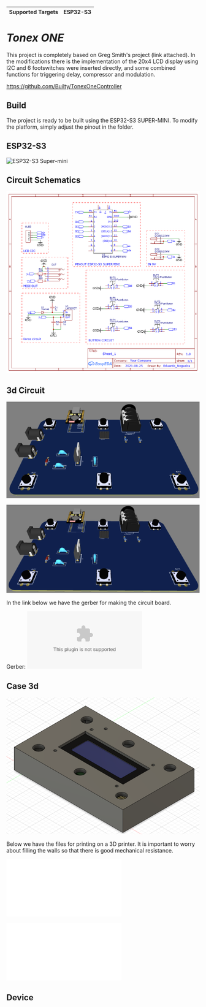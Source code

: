 | Supported Targets | ESP32-S3 |
| ----------------- | -------- |

# _Tonex ONE_

This project is completely based on Greg Smith's project (link attached). In the modifications there is the implementation of the 20x4 LCD display using I2C and 6 footswitches were inserted directly, and some combined functions for triggering delay, compressor and modulation.

https://github.com/Builty/TonexOneController



## Build
The project is ready to be built using the ESP32-S3 SUPER-MINI. To modify the platform, simply adjust the pinout in the folder.

## ESP32-S3

![ESP32-S3 Super-mini](https://ae01.alicdn.com/kf/Se5c04b089cb748cfbdbfbe46a277bd3cj.jpg_640x640q90.jpg)

## Circuit Schematics

![Schematics](Files/Schematic.png)

## 3d Circuit
![3d Circuit](Files/3d_Circuit.png)

![3d Circuit](Files/3d_circuit2.png)

In the link below we have the gerber for making the circuit board.

Gerber: ![Gerber](Files/Gerber_TONEX.zip)

## Case 3d

![Case 3D](Files/Case_3d.png)

Below we have the files for printing on a 3D printer. It is important to worry about filling the walls so that there is good mechanical resistance.

![STL Corpo](Files/Corpo.stl)

![STL Tampa](Files/Tampa.stl)

## Device


